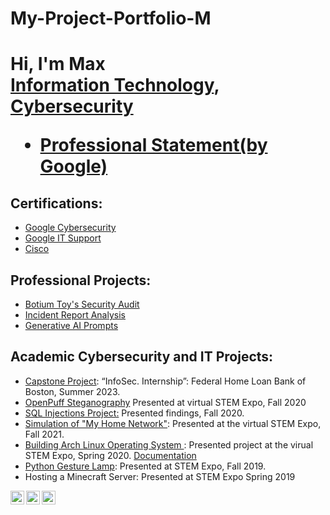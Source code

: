 # My-Project-Portfolio-M

<h1>Hi, I'm Max <br/><a href="https://github.com/MN0vva" >Information Technology</a>, <a href="https://www.linkedin.com/in/max-navarrette/" >Cybersecurity</a>






- [Professional Statement(by Google)](https://docs.google.com/document/d/16rTPcViCdLQWP0R5DigbBzE-Nt2rpGw8-cECMfe1WWA/edit?usp=drive_link)
  
<h2>Certifications:</h2>

- [Google Cybersecurity](https://drive.google.com/file/d/1f3WlpqyPkTP19TskDWppbxWVCZKHLv9i/view?usp=drive_link)
- [Google IT Support](https://drive.google.com/file/d/1zts1Hi9xj2Yju51Rfu4Vk9PeHWz6QcdC/view?usp=drive_link)
- [Cisco](https://1drv.ms/f/s!AmHv4hdXHraSgo0Y2MqnYVTSP5Pi_A?e=C9tZXX)
  
<h2>Professional Projects:</h2>

- [Botium Toy's Security Audit](https://drive.google.com/drive/folders/1l2nKbANGxhlCV_dwC-RBYzjapnV4t7_r?usp=drive_link)
- [Incident Report Analysis](https://docs.google.com/document/d/1SoNbA3z--pZw5Vq3iuvlxYWwNT85XBtDX4GYH2nmYTM/edit?usp=drive_link&resourcekey=0-PcnovyunbnUgBM00mdnUmg)
- [Generative AI Prompts](https://docs.google.com/document/d/1KLZhtUJTx7ANZH56KP9hA8mmOmEys172/edit?usp=drive_link&ouid=106987420707022229569&rtpof=true&sd=true)
<h2>Academic Cybersecurity and IT Projects:</h2>

- [Capstone Project](https://drive.google.com/drive/folders/16MkOD5rlSr-XMfuHkmdWPRGeHuDwDWJo?usp=drive_link): “InfoSec. Internship”: Federal Home Loan Bank of Boston, Summer 2023.
- [OpenPuff Steganography](https://youtu.be/62st1m6ZdW8) Presented at virtual STEM Expo, Fall 2020
- [SQL Injections Project:](https://docs.google.com/document/d/1tlWyr1jOC-uM2bzqVQ2MlTR3eqBnL6pl/edit?usp=drive_link&ouid=106987420707022229569&rtpof=true&sd=true) Presented findings, Fall 2020. 
- [Simulation of "My Home Network"](https://youtu.be/aBRcQ8n086Q): Presented at the virtual STEM Expo, Fall 2021.
- [Building Arch Linux Operating System ](https://youtu.be/QJKEK6ZK0qQ): Presented project at the virual STEM Expo, Spring 2020. [Documentation](https://docs.google.com/document/d/1D0TjRf1TDVt0IW2ZeD9p0c2i9ywsD_GL/edit?usp=drive_link&ouid=106987420707022229569&rtpof=true&sd=true) 
- [Python Gesture Lamp](https://youtube.com/shorts/Fr10d4d7gOI?feature=share): Presented at STEM Expo, Fall 2019. 
- Hosting a Minecraft Server: Presented at STEM Expo Spring 2019

[<img align="left" alt="Max | YouTube" width="22px" src="https://cdn.jsdelivr.net/npm/simple-icons@v3/icons/youtube.svg" />][youtube]
[<img align="left" alt="Max | Twitter" width="22px" src="https://cdn.jsdelivr.net/npm/simple-icons@v3/icons/twitter.svg" />][twitter]
[<img align="left" alt="Max | LinkedIn" width="22px" src="https://cdn.jsdelivr.net/npm/simple-icons@v3/icons/linkedin.svg" />][linkedin]

[twitter]: https://twitter.com/NavaaMax
[youtube]: https://www.youtube.com/channel/UCS_L_cQLDWPNrWS5nKgvkkw
[linkedin]: https://www.linkedin.com/in/max-navarrette/
